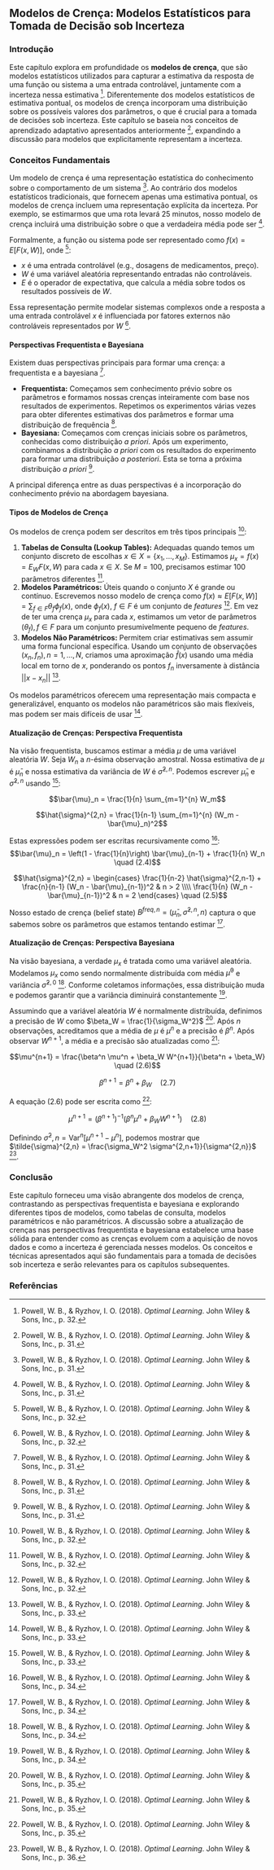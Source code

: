 ## Modelos de Crença: Modelos Estatísticos para Tomada de Decisão sob Incerteza
### Introdução
Este capítulo explora em profundidade os **modelos de crença**, que são modelos estatísticos utilizados para capturar a estimativa da resposta de uma função ou sistema a uma entrada controlável, juntamente com a incerteza nessa estimativa [^32]. Diferentemente dos modelos estatísticos de estimativa pontual, os modelos de crença incorporam uma distribuição sobre os possíveis valores dos parâmetros, o que é crucial para a tomada de decisões sob incerteza. Este capítulo se baseia nos conceitos de aprendizado adaptativo apresentados anteriormente [^31], expandindo a discussão para modelos que explicitamente representam a incerteza.

### Conceitos Fundamentais
Um modelo de crença é uma representação estatística do conhecimento sobre o comportamento de um sistema [^31]. Ao contrário dos modelos estatísticos tradicionais, que fornecem apenas uma estimativa pontual, os modelos de crença incluem uma representação explícita da incerteza. Por exemplo, se estimarmos que uma rota levará 25 minutos, nosso modelo de crença incluirá uma distribuição sobre o que a verdadeira média pode ser [^31].

Formalmente, a função ou sistema pode ser representado como $f(x) = E[F(x, W)]$, onde [^32]:
*   $x$ é uma entrada controlável (e.g., dosagens de medicamentos, preço).
*   $W$ é uma variável aleatória representando entradas não controláveis.
*   $E$ é o operador de expectativa, que calcula a média sobre todos os resultados possíveis de $W$.

Essa representação permite modelar sistemas complexos onde a resposta a uma entrada controlável $x$ é influenciada por fatores externos não controláveis representados por $W$ [^32].

#### Perspectivas Frequentista e Bayesiana
Existem duas perspectivas principais para formar uma crença: a frequentista e a bayesiana [^31].

*   **Frequentista:** Começamos sem conhecimento prévio sobre os parâmetros e formamos nossas crenças inteiramente com base nos resultados de experimentos. Repetimos os experimentos várias vezes para obter diferentes estimativas dos parâmetros e formar uma distribuição de frequência [^31].
*   **Bayesiana:** Começamos com crenças iniciais sobre os parâmetros, conhecidas como distribuição *a priori*. Após um experimento, combinamos a distribuição *a priori* com os resultados do experimento para formar uma distribuição *a posteriori*. Esta se torna a próxima distribuição *a priori* [^31].

A principal diferença entre as duas perspectivas é a incorporação do conhecimento prévio na abordagem bayesiana.

#### Tipos de Modelos de Crença
Os modelos de crença podem ser descritos em três tipos principais [^32]:

1.  **Tabelas de Consulta (Lookup Tables):** Adequadas quando temos um conjunto discreto de escolhas $x \in X = \{x_1, ..., x_M\}$. Estimamos $\mu_x = f(x) = E_W F(x, W)$ para cada $x \in X$. Se $M = 100$, precisamos estimar 100 parâmetros diferentes [^32].
2.  **Modelos Paramétricos:** Úteis quando o conjunto $X$ é grande ou contínuo. Escrevemos nosso modelo de crença como $f(x) \approx E[F(x, W)] = \sum_{f \in F} \theta_f \phi_f(x)$, onde $\phi_f(x)$, $f \in F$ é um conjunto de *features* [^32]. Em vez de ter uma crença $\mu_x$ para cada $x$, estimamos um vetor de parâmetros $(\theta_f), f \in F$ para um conjunto presumivelmente pequeno de *features*.
3.  **Modelos Não Paramétricos:** Permitem criar estimativas sem assumir uma forma funcional específica. Usando um conjunto de observações $(x_n, f_n), n = 1, ..., N$, criamos uma aproximação $\hat{f}(x)$ usando uma média local em torno de $x$, ponderando os pontos $f_n$ inversamente à distância $||x - x_n||$ [^33].

Os modelos paramétricos oferecem uma representação mais compacta e generalizável, enquanto os modelos não paramétricos são mais flexíveis, mas podem ser mais difíceis de usar [^33].

#### Atualização de Crenças: Perspectiva Frequentista
Na visão frequentista, buscamos estimar a média $\mu$ de uma variável aleatória $W$. Seja $W_n$ a $n$-ésima observação amostral. Nossa estimativa de $\mu$ é $\bar{\mu}_n$ e nossa estimativa da variância de $W$ é $\hat{\sigma}^{2,n}$. Podemos escrever $\bar{\mu}_n$ e $\hat{\sigma}^{2,n}$ usando [^33]:

$$\bar{\mu}_n = \frac{1}{n} \sum_{m=1}^{n} W_m$$

$$\hat{\sigma}^{2,n} = \frac{1}{n-1} \sum_{m=1}^{n} (W_m - \bar{\mu}_n)^2$$

Estas expressões podem ser escritas recursivamente como [^34]:
$$\bar{\mu}_n = \left(1 - \frac{1}{n}\right) \bar{\mu}_{n-1} + \frac{1}{n} W_n \quad (2.4)$$

$$\hat{\sigma}^{2,n} = \begin{cases} \frac{1}{n-2} \hat{\sigma}^{2,n-1} + \frac{n}{n-1} (W_n - \bar{\mu}_{n-1})^2 & n > 2 \\\\ \frac{1}{n} (W_n - \bar{\mu}_{n-1})^2 & n = 2 \end{cases} \quad (2.5)$$

Nosso estado de crença (belief state) $B^{freq,n} = (\bar{\mu}_n, \hat{\sigma}^{2,n}, n)$ captura o que sabemos sobre os parâmetros que estamos tentando estimar [^34].

#### Atualização de Crenças: Perspectiva Bayesiana
Na visão bayesiana, a verdade $\mu_x$ é tratada como uma variável aleatória. Modelamos $\mu_x$ como sendo normalmente distribuída com média $\bar{\mu}^0$ e variância $\hat{\sigma}^{2,0}$ [^34]. Conforme coletamos informações, essa distribuição muda e podemos garantir que a variância diminuirá constantemente [^34].

Assumindo que a variável aleatória $W$ é normalmente distribuída, definimos a precisão de $W$ como $\beta_W = \frac{1}{\sigma_W^2}$ [^35]. Após $n$ observações, acreditamos que a média de $\mu$ é $\mu^n$ e a precisão é $\beta^n$. Após observar $W^{n+1}$, a média e a precisão são atualizadas como [^35]:

$$\mu^{n+1} = \frac{\beta^n \mu^n + \beta_W W^{n+1}}{\beta^n + \beta_W} \quad (2.6)$$

$$\beta^{n+1} = \beta^n + \beta_W \quad (2.7)$$

A equação (2.6) pode ser escrita como [^35]:

$$\mu^{n+1} = (\beta^{n+1})^{-1} (\beta^n \mu^n + \beta_W W^{n+1}) \quad (2.8)$$

Definindo $\tilde{\sigma}^2,n = \text{Var}^n [\mu^{n+1} - \mu^n]$, podemos mostrar que $\tilde{\sigma}^{2,n} = \frac{\sigma_W^2 \sigma^{2,n+1}}{\sigma^{2,n}}$ [^36].

### Conclusão

Este capítulo forneceu uma visão abrangente dos modelos de crença, contrastando as perspectivas frequentista e bayesiana e explorando diferentes tipos de modelos, como tabelas de consulta, modelos paramétricos e não paramétricos. A discussão sobre a atualização de crenças nas perspectivas frequentista e bayesiana estabelece uma base sólida para entender como as crenças evoluem com a aquisição de novos dados e como a incerteza é gerenciada nesses modelos. Os conceitos e técnicas apresentados aqui são fundamentais para a tomada de decisões sob incerteza e serão relevantes para os capítulos subsequentes.

### Referências
[^31]: Powell, W. B., & Ryzhov, I. O. (2018). *Optimal Learning*. John Wiley & Sons, Inc., p. 31.
[^32]: Powell, W. B., & Ryzhov, I. O. (2018). *Optimal Learning*. John Wiley & Sons, Inc., p. 32.
[^33]: Powell, W. B., & Ryzhov, I. O. (2018). *Optimal Learning*. John Wiley & Sons, Inc., p. 33.
[^34]: Powell, W. B., & Ryzhov, I. O. (2018). *Optimal Learning*. John Wiley & Sons, Inc., p. 34.
[^35]: Powell, W. B., & Ryzhov, I. O. (2018). *Optimal Learning*. John Wiley & Sons, Inc., p. 35.
[^36]: Powell, W. B., & Ryzhov, I. O. (2018). *Optimal Learning*. John Wiley & Sons, Inc., p. 36.
<!-- END -->